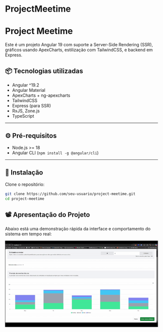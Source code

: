 # ProjectMeetime

# Project Meetime

Este é um projeto Angular 19 com suporte a Server-Side Rendering (SSR), gráficos usando ApexCharts, estilização com TailwindCSS, e backend em Express.

## 📦 Tecnologias utilizadas

- Angular ^19.2
- Angular Material
- ApexCharts + ng-apexcharts
- TailwindCSS
- Express (para SSR)
- RxJS, Zone.js
- TypeScript

---

## ⚙️ Pré-requisitos

- Node.js >= 18
- Angular CLI (`npm install -g @angular/cli`)

---

## 🚀 Instalação

Clone o repositório:

```bash
git clone https://github.com/seu-usuario/project-meetime.git
cd project-meetime

```

## 📽️ Apresentação do Projeto

Abaixo está uma demonstração rápida da interface e comportamento do sistema em tempo real:

<div class="flex items-center">
  <img src="./aplication.gif" alt="Demonstração" />
</div>

